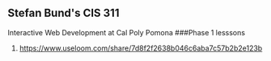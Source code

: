 
## Stefan Bund's CIS 311 
Interactive Web Development at Cal Poly Pomona
###Phase 1 lesssons
1. https://www.useloom.com/share/7d8f2f2638b046c6aba7c57b2b2e123b
